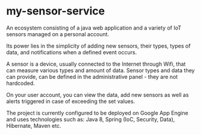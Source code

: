 # my-sensor-service
An ecosystem consisting of a java web application and a variety of IoT sensors managed on a personal account.

Its power lies in the simplicity of adding new sensors, their types, types of data, and notifications when a defined event occurs.

A sensor is a device, usually connected to the Internet through Wifi, that can measure various types and amount of data.
Sensor types and data they can provide, can be defined in the administrative panel - they are not hardcoded.

On your user account, you can view the data, add new sensors as well as alerts triggered in case of exceeding the set values.

The project is currently configured to be deployed on Google App Engine and uses technologies such as:
Java 8, Spring (IoC, Security, Data), Hibernate, Maven etc.
